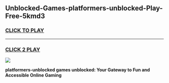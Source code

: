 
## Unblocked-Games-platformers-unblocked-Play-Free-5kmd3
<h3>
<a href="https://premium76.site?title=platformers-unblocked&ref=20M">CLICK TO PLAY</a></h3>
<hr>

<h3>
<a href="https://premium76.site?title=platformers-unblocked&ref=20M">CLICK 2 PLAY</a>
  
</h3>

<a href="https://premium76.site?title=platformers-unblocked&ref=19M"><img src="https://clearcache.store/games.png"></a>


**platformers-unblocked games unblocked: Your Gateway to Fun and Accessible Online Gaming**
